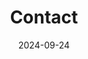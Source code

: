 ---
title: Contact
date: 2024-09-24
type: landing
sections:
  - block: contact
    content:
      title: '**Contact**'
      subtitle: '' 
      text: '' 
      contact_links:
        - icon: google
          icon_pack: fab
          name: nhj7804@jbnu.ac.kr
          link: 'mailto:nhj7804@jbnu.ac.kr'
        - icon: whatsapp
          icon_pack: fab
          name: 010-2485-7804
          link: 'tel:010-2485-7804'
        - icon: foursquare
          icon_pack: fab
          name: 전라북도 전주시 전북대학교 공과대학 7호관 512호
          link: 'https://www.google.com/maps/search/?api=1&query=35.84601324617979,127.13444961966684'
        - icon: github
          icon_pack: fab
          name: https://github.com/NOHHYEONGJUN
          link: 'https://github.com/NOHHYEONGJUN'
        - icon: linkedin
          icon_pack: fab
          name: https://linkedin.com/in/
          link: 'https://linkedin.com/in/형준-노-22a1b5326'
        - icon: discord
          icon_pack: fab
          name: Discord
          link: '노형준'
        
      autolink: true
      coordinates:
        latitude: '35.84601324617979'
        longitude: '127.13444961966684'
    design:
      columns: '1'

map:
  provider: 'mapnik'
  api_key: ''
  zoom: 15
---